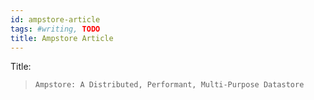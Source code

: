 ```yaml
---
id: ampstore-article
tags: #writing, TODO
title: Ampstore Article
---
```


Title:

> `Ampstore: A Distributed, Performant, Multi-Purpose Datastore`